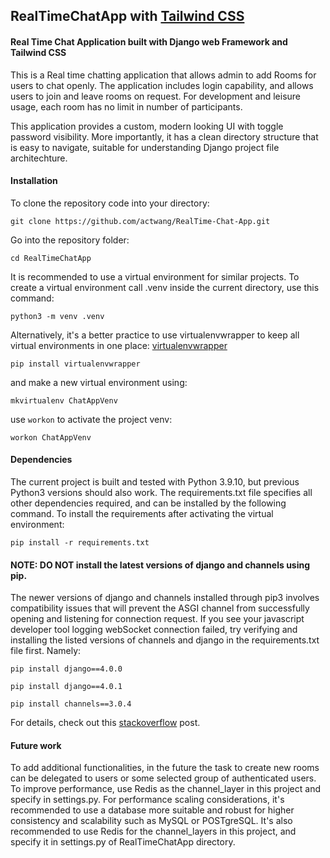 ## RealTimeChatApp with [Tailwind CSS](https://tailwindcss.com/)

#### Real Time Chat Application built with Django web Framework and Tailwind CSS
This is a Real time chatting application that allows admin to add Rooms for users to chat openly. 
The application includes login capability, and allows users to join and leave rooms on request. For development and leisure usage, each room has no limit in number of participants. 

This application provides a custom, modern looking UI with toggle password visibility. More importantly, it has a clean directory structure that is easy to navigate, suitable for understanding Django project file architechture.

#### Installation
To clone the repository code into your directory:

`git clone https://github.com/actwang/RealTime-Chat-App.git`

Go into the repository folder:

`cd RealTimeChatApp`

It is recommended to use a virtual environment for similar projects. To create a virtual environment call .venv inside the current directory, use this command:

`python3 -m venv .venv`

Alternatively, it's a better practice to use virtualenvwrapper to keep all virtual environments in one place: [virtualenvwrapper](https://virtualenvwrapper.readthedocs.io/en/latest/install.html)

`pip install virtualenvwrapper`

and make a new virtual environment using:

`mkvirtualenv ChatAppVenv`

use `workon` to activate the project venv:

`workon ChatAppVenv`


#### Dependencies
The current project is built and tested with Python 3.9.10, but previous Python3 versions should also work.
The requirements.txt file specifies all other dependencies required, and can be installed by the following command.
To install the requirements after activating the virtual environment:

`pip install -r requirements.txt`

#### NOTE: DO NOT install the latest versions of django and channels using pip. 
The newer versions of django and channels installed through pip3 involves compatibility issues that will prevent the ASGI channel from successfully opening and listening for connection request. If you see your javascript developer tool logging webSocket connection failed, try verifying and installing the listed versions of channels and django in the requirements.txt file first. Namely: 

`pip install django==4.0.0`

`pip install django==4.0.1`

`pip install channels==3.0.4`

For details, check out this [stackoverflow](https://stackoverflow.com/questions/74091600/asgi-application-not-working-with-django-channels) post.

#### Future work
To add additional functionalities, in the future the task to create new rooms can be delegated to users or some selected group of authenticated users. To improve performance, use Redis as the channel_layer in this project and specify in settings.py. For performance scaling considerations, it's recommended to use a database more suitable and robust for higher consistency and scalability such as MySQL or POSTgreSQL. It's also recommended to use Redis for the channel_layers in this project, and specify it in settings.py of RealTimeChatApp directory.